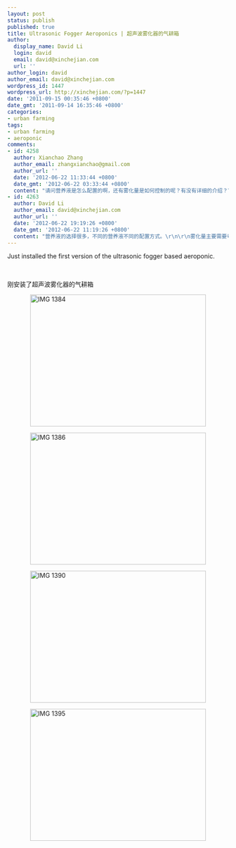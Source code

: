 ```yaml
---
layout: post
status: publish
published: true
title: Ultrasonic Fogger Aeroponics | 超声波雾化器的气耕箱
author:
  display_name: David Li
  login: david
  email: david@xinchejian.com
  url: ''
author_login: david
author_email: david@xinchejian.com
wordpress_id: 1447
wordpress_url: http://xinchejian.com/?p=1447
date: '2011-09-15 00:35:46 +0800'
date_gmt: '2011-09-14 16:35:46 +0800'
categories:
- urban farming
tags:
- urban farming
- aeroponic
comments:
- id: 4258
  author: Xianchao Zhang
  author_email: zhangxianchao@gmail.com
  author_url: ''
  date: '2012-06-22 11:33:44 +0800'
  date_gmt: '2012-06-22 03:33:44 +0800'
  content: "请问营养液是怎么配置的啊，还有雾化量是如何控制的呢？有没有详细的介绍？\r\n\r\n谢谢！"
- id: 4263
  author: David Li
  author_email: david@xinchejian.com
  author_url: ''
  date: '2012-06-22 19:19:26 +0800'
  date_gmt: '2012-06-22 11:19:26 +0800'
  content: "营养液的选择很多，不同的营养液不同的配置方式。\r\n\r\n雾化量主要需要考虑让超音波雾化器休息，我们目前的是开60分钟休息20分钟。\r\n\r\n在上海的话，可以有空一起过来玩。;)"
---
```

<p><!--:en-->
<p>Just installed the first version of the ultrasonic fogger based aeroponic.</p><!--:--><br />
<!--:zh-->
<p>刚安装了超声波雾化器的气耕箱</p><!--:--></p>
<p><img width="400" height="300" style="display:block; margin-left:auto; margin-right:auto;" src="http://xinchejian.com/wp-content/uploads/2011/09/IMG_1384.jpg" alt="IMG 1384" title="IMG_1384.JPG" border="0"/></p></p>
<p><img width="400" height="300" style="display:block; margin-left:auto; margin-right:auto;" src="http://xinchejian.com/wp-content/uploads/2011/09/IMG_13861.jpg" alt="IMG 1386" title="IMG_1386.JPG" border="0"/></p></p>
<p><img width="400" height="300" style="display:block; margin-left:auto; margin-right:auto;" src="http://xinchejian.com/wp-content/uploads/2011/09/IMG_1390.jpg" alt="IMG 1390" title="IMG_1390.jpg" border="0"/></p></p>
<p><img width="400" height="300" style="display:block; margin-left:auto; margin-right:auto;" src="http://xinchejian.com/wp-content/uploads/2011/09/IMG_1395.jpg" alt="IMG 1395" title="IMG_1395.JPG" border="0"/></p></p>
